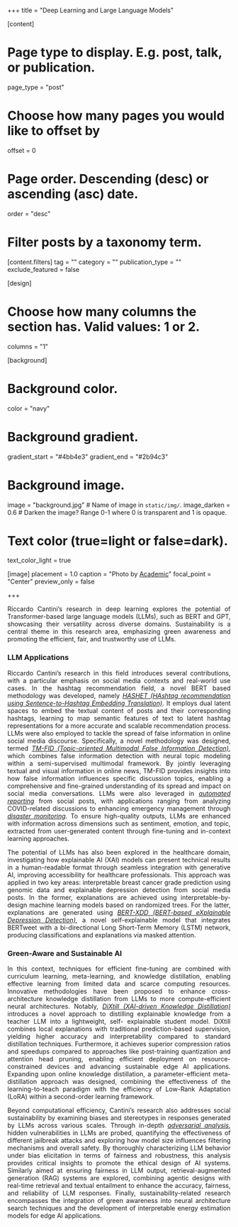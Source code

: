 +++
title = "Deep Learning and Large Language Models"

[content]
  # Page type to display. E.g. post, talk, or publication.
  page_type = "post"
  
  # Choose how many pages you would like to offset by
  offset = 0

  # Page order. Descending (desc) or ascending (asc) date.
  order = "desc"

  # Filter posts by a taxonomy term.
  [content.filters]
    tag = ""
    category = ""
    publication_type = ""
    exclude_featured = false

[design]
  # Choose how many columns the section has. Valid values: 1 or 2.
  columns = "1"


[background]
  # Background color.
  color = "navy"
  
  # Background gradient.
  gradient_start = "#4bb4e3"
  gradient_end = "#2b94c3"
  
  # Background image.
  image = "background.jpg"  # Name of image in `static/img/`.
  image_darken = 0.6  # Darken the image? Range 0-1 where 0 is transparent and 1 is opaque.

  # Text color (true=light or false=dark).
  text_color_light = true

[image]
placement = 1.0
caption = "Photo by [Academic](https://sourcethemes.com/academic/)"
focal_point = "Center"
preview_only = false

+++
<div style="text-align: justify">
Riccardo Cantini’s research in deep learning explores the potential of Transformer-based large language models (LLMs), such as BERT and GPT, showcasing their versatility across diverse domains. Sustainability is a central theme in this research area, emphasizing green awareness and promoting the efficient, fair, and trustworthy use of LLMs.

<h3>LLM Applications</h3>
Riccardo Cantini’s research in this field introduces several contributions, with a particular emphasis on social media contexts and real-world use cases. In the hashtag recommendation field, a novel BERT based methodology was developed, namely <i><a href="/publication/tkdd-2021/">HASHET (HAshtag recommendation using Sentence-to-Hashtag Embedding Translation)</a></i>. It employs dual latent spaces to embed the textual content of posts and their corresponding hashtags, learning to map semantic features of text to latent hashtag representations for a more accurate and scalable recommendation process. LLMs were also employed to tackle the spread of false information in online social media discourse. Specifically, a novel methodology was designed, termed <i><a href="/publication/ml-journal-2024/">TM-FID (Topic-oriented Multimodal False Information Detection)</a></i>, which combines false information detection with neural topic modeling within a semi-supervised multimodal framework. By jointly leveraging textual and visual information in online news, TM-FID provides insights into how false information influences specific discussion topics, enabling a comprehensive and fine-grained understanding of its spread and impact on social media conversations. LLMs were also leveraged in <i><a href="/publication/aiai-2024/">automated reporting</a></i> from social posts, with applications ranging from analyzing COVID-related discussions to enhancing emergency management through <i><a href="/publication/osnem_llm-disaster_2024/">disaster monitoring</a></i>. To ensure high-quality outputs, LLMs are enhanced with information across dimensions such as sentiment, emotion, and topic, extracted from user-generated content through fine-tuning and in-context learning approaches.

The potential of LLMs has also been explored in the healthcare domain, investigating how explainable AI (XAI) models can present technical results in a human-readable format through seamless integration with generative AI, improving accessibility for healthcare professionals. This approach was applied in two key areas: interpretable breast cancer grade prediction using genomic data and explainable depression detection from social media posts. In the former, explanations are achieved using interpretable-by-design machine learning models based on randomized trees. For the latter, explanations are generated using <i><a href="/publication/bert-xdd-preprint/">BERT-XDD (BERT-based eXplainable Depression Detection)</a></i>, a novel self-explainable model that integrates BERTweet with a bi-directional Long Short-Term Memory (LSTM) network, producing classifications and explanations via masked attention.

<h3>Green-Aware and Sustainable AI</h3>
In this context, techniques for efficient fine-tuning are combined with curriculum learning, meta-learning, and knowledge distillation, enabling effective learning from limited data and scarce computing resources. Innovative methodologies have been proposed to enhance cross-architecture knowledge distillation from LLMs to more compute-efficient neural architectures. Notably, <i><a href="/publication/journal-big-data-2024-dixtill/">DiXtill (XAI-driven Knowledge Distillation)</a></i> introduces a novel approach to distilling explainable knowledge from a teacher LLM into a lightweight, self- explainable student model. DiXtill combines local explanations with traditional prediction-based supervision, yielding higher accuracy and interpretability compared to standard distillation techniques. Furthermore, it achieves superior compression ratios and speedups compared to approaches like post-training quantization and attention head pruning, enabling efficient deployment on resource-constrained devices and advancing sustainable edge AI applications. Expanding upon online knowledge distillation, a parameter-efficient meta-distillation approach was designed, combining the effectiveness of the learning-to-teach paradigm with the efficiency of Low-Rank Adaptation (LoRA) within a second-order learning framework.

Beyond computational efficiency, Cantini’s research also addresses social sustainability by examining biases and stereotypes in responses generated by LLMs across various scales. Through in-depth <i><a href="/publication/ds2024-llm-bias/">adversarial analysis</a></i>, hidden vulnerabilities in LLMs are probed, quantifying the effectiveness of different jailbreak attacks and exploring how model size influences filtering mechanisms and overall safety. By thoroughly characterizing LLM behavior under bias elicitation in terms of fairness and robustness, this analysis provides critical insights to promote the ethical design of AI systems. Similarly aimed at ensuring fairness in LLM output, retrieval-augmented generation (RAG) systems are explored, combining agentic designs with real-time retrieval and textual entailment to enhance the accuracy, fairness, and reliability of LLM responses. Finally, sustainability-related research encompasses the integration of green awareness into neural architecture search techniques and the development of interpretable energy estimation models for edge AI applications.
</div>
